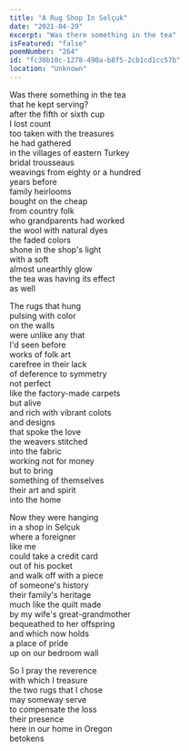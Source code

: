 ```yaml
---
title: "A Rug Shop In Selçuk"
date: "2021-04-29"
excerpt: "Was there something in the tea"
isFeatured: "false"
poemNumber: "264"
id: "fc38b10c-1278-490a-b8f5-2cb1cd1cc57b"
location: "Unknown"
---
```


Was there something in the tea  
that he kept serving?  
after the fifth or sixth cup  
I lost count  
too taken with the treasures  
he had gathered  
in the villages of eastern Turkey  
bridal trousseaus  
weavings from eighty or a hundred  
years before  
family heirlooms  
bought on the cheap  
from country folk  
who grandparents had worked  
the wool with natural dyes  
the faded colors  
shone in the shop's light  
with a soft  
almost unearthly glow  
the tea was having its effect  
as well

The rugs that hung  
pulsing with color  
on the walls  
were unlike any that  
I'd seen before  
works of folk art  
carefree in their lack  
of deference to symmetry  
not perfect  
like the factory-made carpets  
but alive  
and rich with vibrant colots  
and designs  
that spoke the love  
the weavers stitched  
into the fabric  
working not for money  
but to bring  
something of themselves  
their art and spirit  
into the home

Now they were hanging  
in a shop in Selçuk  
where a foreigner  
like me  
could take a credit card  
out of his pocket  
and walk off with a piece  
of someone's history  
their family's heritage  
much like the quilt made  
by my wife's great-grandmother  
bequeathed to her offspring  
and which now holds  
 a place of pride  
up on our bedroom wall

So I pray the reverence  
with which I treasure  
the two rugs that I chose  
may someway serve  
to compensate the loss  
their presence  
here in our home in Oregon  
betokens
